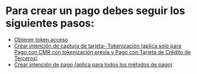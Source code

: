 # Para crear un pago debes seguir los siguientes pasos:

  - [Obtener token acceso](obtener-token-acceso.md)
  - [Crear intención de captura de tarjeta- Tokenización (aplica solo para Pago con CMR con tokenización previa y Pago con Tarjeta de Crédito de Terceros)](crear-intencion-captura.md)
  - [Crear intención de pago (aplica para todos los métodos de pago)](crear-intencion-pago.md)
